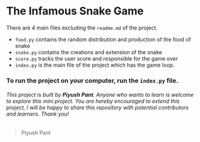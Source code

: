 # The Infamous Snake Game

There are 4 main files excluding the `readme.md` of the project.

- `food.py` contains the random distribution and production of the food of snake
- `snake.py` contains the creations and extension of the snake
- `score.py` tracks the user score and responsible for the game over
- `index.py` is the main file of the project which has the game loop. 

### To run the project on your computer, run the `index.py` file.

###### This project is built by **Piyush Pant**. Anyone who wants to learn is welcome to explore this mini project. You are hereby encouraged to extend this project, I will be happy to share this repository with potential contributors and learners. Thank you!

> Piyush Pant
